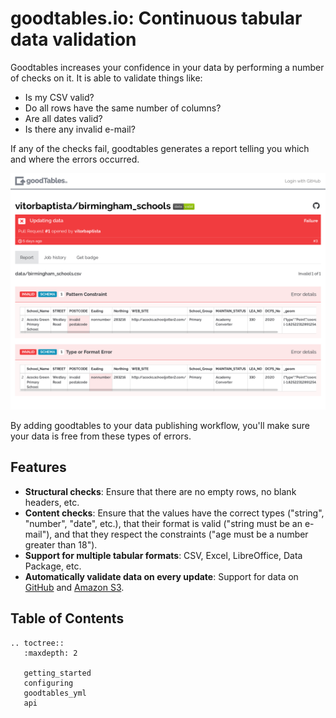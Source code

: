 # goodtables.io: Continuous tabular data validation

Goodtables increases your confidence in your data by performing a number of
checks on it. It is able to validate things like:

* Is my CSV valid?
* Do all rows have the same number of columns?
* Are all dates valid?
* Is there any invalid e-mail?

If any of the checks fail, goodtables generates a report telling you which and
where the errors occurred.

[![Example report with failed validation](_static/img/failed_validation.png)][bhx-schools]

By adding goodtables to your data publishing workflow, you'll make sure your
data is free from these types of errors.

## Features

* **Structural checks**: Ensure that there are no empty rows, no blank headers, etc.
* **Content checks**: Ensure that the values have the correct types ("string", "number", "date", etc.), that their format is valid ("string must be an e-mail"), and that they respect the constraints ("age must be a number greater than 18").
* **Support for multiple tabular formats**: CSV, Excel, LibreOffice, Data Package, etc.
* **Automatically validate data on every update**: Support for data on [GitHub][gettingstarted-github] and [Amazon S3][gettingstarted-s3].

## Table of Contents

```eval_rst
.. toctree::
   :maxdepth: 2

   getting_started
   configuring
   goodtables_yml
   api
```


[bhx-schools]: https://goodtables.io/github/vitorbaptista/birmingham_schools "Birmingham Schools validation report"
[gettingstarted-github]: getting_started_github.html "Validating data on GitHub"
[gettingstarted-s3]: getting_started_s3.html "Validating data on Amazon S3"
